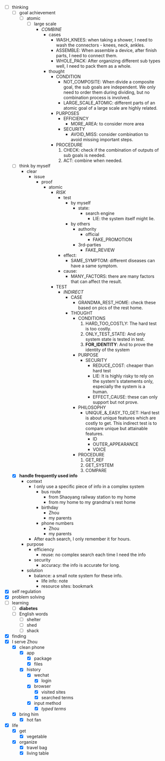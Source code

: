 - [ ] thinking
    - [ ] goal achievement
        - [ ] atomic
            - [ ] large scale
                - *COMBINE*
                    - cases
                        - WASH_KNEES: when taking a shower, I need to wash the connectors - knees, neck, ankles.
                        - ASSEMBLE: When assemble a device, after finish parts, I need to connect them.
                        - WHOLE_PACK: After organizing different sub types well, I need to pack them as a whole.
                    - thought
                        - CONDITION
                            - NOT_COMPOSITE: When divide a composite goal, the sub goals are independent. We only need to order them during dividing, but no combination process is involved.
                            - LARGE_SCALE_ATOMIC: different parts of an atomic goal of a large scale are highly related. 
                        - PURPOSES
                            - EFFICIENCY
                                - MORE_AREA: to consider more area
                            - SECURITY
                                - AVOID_MISS: consider combination to avoid missing important steps.
                        - PROCEDURE
                            1. CHECK: check if the combination of outputs of sub goals is needed.
                            2. ACT: combine when needed.
    - [ ] think by myself
        - clear
            - issue
                - proof
                    - atomic
                        - *RISK*
                            - test
                                - by myself
                                    - state:
                                        - search engine
                                            - LIE: the system itself might lie.
                                - by others
                                    - authority
                                        - official
                                            - FAKE_PROMOTION
                                    - 3rd-parties
                                        - FAKE_REVIEW
                            - effect: 
                                - SAME_SYMPTOM: different diseases can have a same symptom.
                            - cause:
                                - MANY_FACTORS: there are many factors that can affect the result.
                        - TEST
                            - *INDIRECT*
                                - CASE
                                    - GRANDMA_REST_HOME: check these based on pics of the rest home.
                                - THOUGHT
                                    - CONDITIONS
                                        1. HARD_TOO_COSTLY: The hard test is too costly.
                                        2. ONLY_TEST_STATE: And only system state is tested in test.
                                        3. **FOR_IDENTITY**: And to prove the identity of the system
                                    - PURPOSE
                                        - SECURITY
                                            - REDUCE_COST: cheaper than hard test 
                                            - LIE: It is highly risky to rely on the system's statements only, especially the system is a human.
                                            - EFFECT_CAUSE: these can only support but not prove.
                                    - PHILOSOPHY
                                        - UNIQUE_&_EASY_TO_GET: Hard test is about unique features which are costly to get. This indirect test is to compare unique but attainable features.
                                            - ID
                                            - OUTER_APPEARANCE
                                            - VOICE
                                    - PROCEDURE
                                        1. GET_REF
                                        2. GET_SYSTEM
                                        3. COMPARE
    - [x] **handle frequently used info**
        - context
            - I only use a specific piece of info in a complex system
                - bus route 
                    - from Shaoyang railway station to my home
                    - from my home to my grandma's rest home
                - birthday
                    - Zhou
                    - my parents
                - phone numbers
                    - Zhou
                    - my parents
            - After each search, I only remember it for hours.
        - purpose
            - efficiency
                - reuse: no complex search each time I need the info
            - security
                - accuracy: the info is accurate for long.
        - solution
            - balance: a small note system for these info.
                - life info: note
                - resource sites: bookmark
- [x] self regulation
- [x] problem solving
- [ ] learning
    - [ ] **diabetes**
    - [ ] English words
        - [ ] shelter
        - [ ] shed
        - [ ] shack
- [x] finding
- [x] I serve Zhou
    - [x] clean phone 
        - [x] app
            - [x] package
            - [x] files
        - [x] history
            - [x] wechat
                - [x] login
            - [x] browser
                - [x] visited sites
                - [x] searched terms
            - [x] input method
                - [x] *typed terms*
    - [x] bring him
        - [x] hot fan
- [x] life
    - [x] get
        - [x] vegetable
    - [x] organize
        - [x] travel bag
        - [x] living table